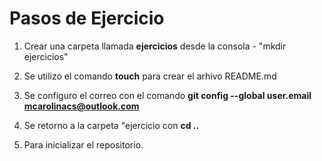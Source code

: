# Pasos de Ejercicio
1. Crear una carpeta llamada **ejercicios** desde la consola - "mkdir ejercicios"

2. Se utilizo el comando **touch**  para crear el arhivo README.md
3. Se configuro el correo   con el comando **git config --global user.email mcarolinacs@outlook.com**
4. Se retorno a la carpeta "ejercicio con **cd ..**
5. Para inicializar el repositorio.

